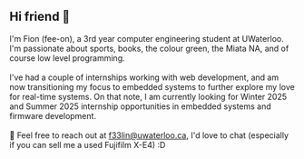 ## Hi friend 👋

I'm Fion (fee-on), a 3rd year computer engineering student at UWaterloo. I'm passionate about sports, books, the colour green, the Miata NA, and of course low level programming. 
<br>
<br>
I've had a couple of internships working with web development, and am now transitioning my focus to embedded systems to further explore my love for real-time systems. On that note, I am currently looking for Winter 2025 and Summer 2025 internship opportunities in embedded systems and firmware development.
<br>
<br>
🌱 Feel free to reach out at [f33lin@uwaterloo.ca](mailto:f33lin@uwaterloo.ca), I'd love to chat (especially if you can sell me a used Fujifilm X-E4) :D


<!--
**Fionon/Fionon** is a ✨ _special_ ✨ repository because its `README.md` (this file) appears on your GitHub profile.

Here are some ideas to get you started:

- 🔭 I’m currently working on ...
- 🌱 I’m currently learning ...
- 👯 I’m looking to collaborate on ...
- 🤔 I’m looking for help with ...
- 💬 Ask me about ...
- 📫 How to reach me: ...
- 😄 Pronouns: ...
- ⚡ Fun fact: ...
-->
